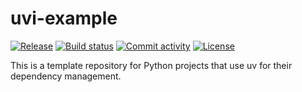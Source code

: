 # uvi-example

[![Release](https://img.shields.io/github/v/release/shaneholloman/uvi-example)](https://img.shields.io/github/v/release/shaneholloman/uvi-example)
[![Build status](https://img.shields.io/github/actions/workflow/status/shaneholloman/uvi-example/main.yml?branch=main)](https://github.com/shaneholloman/uvi-example/actions/workflows/main.yml?query=branch%3Amain)
[![Commit activity](https://img.shields.io/github/commit-activity/m/shaneholloman/uvi-example)](https://img.shields.io/github/commit-activity/m/shaneholloman/uvi-example)
[![License](https://img.shields.io/github/license/shaneholloman/uvi-example)](https://img.shields.io/github/license/shaneholloman/uvi-example)

This is a template repository for Python projects that use uv for their dependency management.
